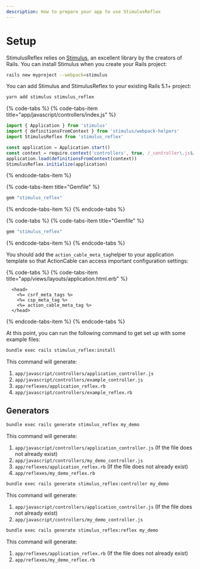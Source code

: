 ```yaml
---
description: How to prepare your app to use StimulusReflex
---
```


# Setup

StimulusReflex relies on [Stimulus](https://stimulusjs.org/), an excellent library by the creators of Rails. You can install Stimulus when you create your Rails project:

```bash
rails new myproject --webpack=stimulus
```

You can add Stimulus and StimulusReflex to your existing Rails 5.1+ project:

```bash
yarn add stimulus stimulus_reflex
```

{% code-tabs %}
{% code-tabs-item title="app/javascript/controllers/index.js" %}
```javascript
import { Application } from 'stimulus'
import { definitionsFromContext } from 'stimulus/webpack-helpers'
import StimulusReflex from 'stimulus_reflex'

const application = Application.start()
const context = require.context('controllers', true, /_controller\.js$/)
application.load(definitionsFromContext(context))
StimulusReflex.initialize(application)
```
{% endcode-tabs-item %}

{% code-tabs-item title="Gemfile" %}
```ruby
gem "stimulus_reflex"
```
{% endcode-tabs-item %}
{% endcode-tabs %}

{% code-tabs %}
{% code-tabs-item title="Gemfile" %}
```ruby
gem "stimulus_reflex"
```
{% endcode-tabs-item %}
{% endcode-tabs %}

You should add the `action_cable_meta_tag`helper to your application template so that ActionCable can access important configuration settings:

{% code-tabs %}
{% code-tabs-item title="app/views/layouts/application.html.erb" %}
```markup
  <head>
    <%= csrf_meta_tags %>
    <%= csp_meta_tag %>
    <%= action_cable_meta_tag %>
  </head>
```
{% endcode-tabs-item %}
{% endcode-tabs %}

At this point, you can run the following command to get set up with some example files:

```bash
bundle exec rails stimulus_reflex:install
```

This command will generate:

1. `app/javascript/controllers/application_controller.js`
2. `app/javascript/controllers/example_controller.js`
3. `app/reflexes/application_reflex.rb`
4. `app/javascript/controllers/example_reflex.rb`

## Generators

```bash
bundle exec rails generate stimulus_reflex my_demo
```

This command will generate:

1. `app/javascript/controllers/application_controller.js` \(If the file does not already exist\)
2. `app/javascript/controllers/my_demo_controller.js`
3. `app/reflexes/application_reflex.rb` \(If the file does not already exist\)
4. `app/reflexes/my_demo_reflex.rb`

```bash
bundle exec rails generate stimulus_reflex:controller my_demo
```

This command will generate:

1. `app/javascript/controllers/application_controller.js` \(If the file does not already exist\)
2. `app/javascript/controllers/my_demo_controller.js`

```bash
bundle exec rails generate stimulus_reflex:reflex my_demo
```

This command will generate:

1. `app/reflexes/application_reflex.rb` \(If the file does not already exist\)
2. `app/reflexes/my_demo_reflex.rb`

